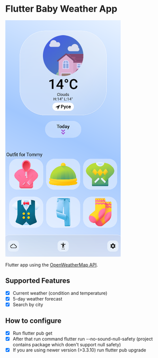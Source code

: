 # Flutter Baby Weather App
![](.github/images/screen.png)

Flutter app using the [OpenWeatherMap API](https://openweathermap.org/api).

## Supported Features

- [x] Current weather (condition and temperature)
- [x] 5-day weather forecast
- [x] Search by city

## How to configure
- [x] Run flutter pub get
- [x] After that run command flutter run --no-sound-null-safety (project contains package which doen't support null safety)
- [x] If you are using newer version (>3.3.10) run flutter pub upgrade
